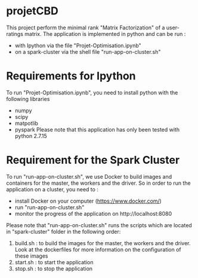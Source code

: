 # projetCBD

This project perform the minimal rank "Matrix Factorization" of a user-ratings matrix.
The application is implemented in python and can be run :
- with Ipython via the file "Projet-Optimisation.ipynb"
- on a spark-cluster via the shell file "run-app-on-cluster.sh"

# Requirements for Ipython
To run "Projet-Optimisation.ipynb", you need to install python with the following libraries
- numpy
- scipy
- matpotlib
- pyspark
Please note that this application has only been tested with python 2.7.15 

# Requirement for the Spark Cluster
To run "run-app-on-cluster.sh", we use Docker to build images and containers for the master, the workers and the driver.
So in order to run the application on a cluster, you need to :
- install Docker on your computer (https://www.docker.com/)
- run "run-app-on-cluster.sh"
- monitor the progress of the application on http://localhost:8080

Please note that "run-app-on-cluster.sh" runs the scripts which are located in "spark-cluster" folder in the following order:
1. build.sh : to build the images for the master, the workers and the driver. Look at the dockerfiles for more information on the configuration of these images
2. start.sh : to start the application
3. stop.sh : to stop the application

